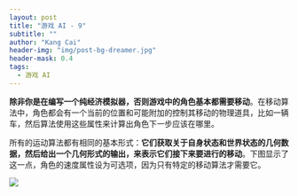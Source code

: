 ```yaml
---
layout: post
title: "游戏 AI - 9"
subtitle: ""
author: "Kang Cai"
header-img: "img/post-bg-dreamer.jpg"
header-mask: 0.4
tags:
  - 游戏 AI
---
```


**除非你是在编写一个纯经济模拟器，否则游戏中的角色基本都需要移动**。在移动算法中，角色都会有一个当前的位置和可能附加的控制其移动的物理道具，比如一辆车，然后算法使用这些属性来计算出角色下一步应该在哪里。

所有的运动算法都有相同的基本形式：**它们获取关于自身状态和世界状态的几何数据，然后给出一个几何形式的输出，来表示它们接下来要进行的移动**。下图显示了这一点，角色的速度属性设为可选项，因为只有特定的移动算法才需要它。

<img src="https://kangcai.github.io/img/in-post/post-gameai/8.1.PNG"/>
